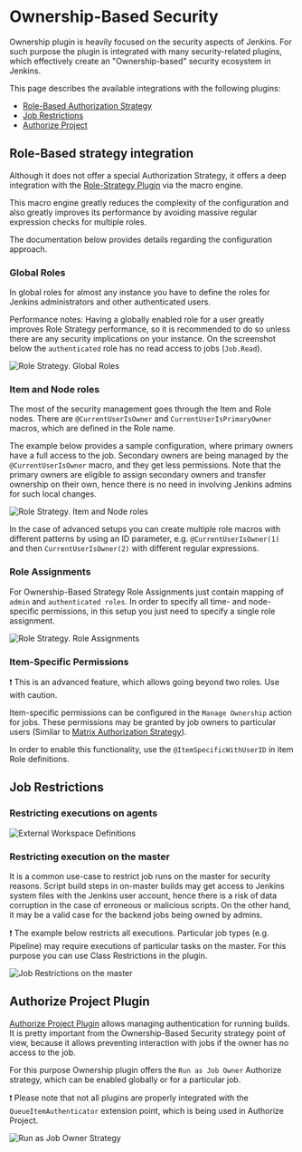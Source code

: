 Ownership-Based Security
====

Ownership plugin is heavily focused on the security aspects of Jenkins.
For such purpose the plugin is integrated with many security-related plugins,
which effectively create an "Ownership-based" security ecosystem in Jenkins.

This page describes the available integrations with the following plugins:

* [Role-Based Authorization Strategy](https://plugins.jenkins.io/role-strategy)
* [Job Restrictions](https://plugins.jenkins.io/job-restrictions)
* [Authorize Project](https://plugins.jenkins.io/authorize-project)

## Role-Based strategy integration

Although it does not offer a special Authorization Strategy, 
it offers a deep integration with the [Role-Strategy Plugin](https://wiki.jenkins-ci.org/display/JENKINS/Role+Strategy+Plugin) via the macro engine.

This macro engine greatly reduces the complexity of the configuration and also greatly improves its performance by avoiding massive regular expression checks for multiple roles.

The documentation below provides details regarding the configuration approach.

### Global Roles

In global roles for almost any instance you have to define the roles for Jenkins administrators and other authenticated users.

Performance notes: Having a globally enabled role for a user greatly improves Role Strategy performance, 
  so it is recommended to do so unless there are any security implications on your instance.
On the screenshot below the `authenticated` role has no read access to jobs (`Job.Read`).

![Role Strategy. Global Roles](images/ownershipBasedSecurity/roleStrategy_globalRoles.png)

### Item and Node roles

The most of the security management goes through the Item and Role nodes. 
There are `@CurrentUserIsOwner` and `CurrentUserIsPrimaryOwner` macros, which are defined in the Role name.

The example below provides a sample configuration, where primary owners have a full access to the job.
Secondary owners are being managed by the `@CurrentUserIsOwner` macro, and they get less permissions.
Note that the primary owners are eligible to assign secondary owners and transfer ownership on their own, hence there is no need in involving Jenkins admins for such local changes.

![Role Strategy. Item and Node roles](images/ownershipBasedSecurity/roleStrategy_itemNodeRoles.png)

In the case of advanced setups you can create multiple role macros with different patterns by using an ID parameter, e.g. `@CurrentUserIsOwner(1)` and then `CurrentUserIsOwner(2)` with different regular expressions.

### Role Assignments

For Ownership-Based Strategy Role Assignments just contain mapping of `admin` and `authenticated roles`.
In order to specify all time- and node- specific permissions, 
  in this setup you just need to specify a single role assignment.

![Role Strategy. Role Assignments](images/ownershipBasedSecurity/roleStrategy_roleAssignments.png)

### Item-Specific Permissions

:exclamation: This is an advanced feature, which allows going beyond two roles. 
Use with caution.

Item-specific permissions can be configured in the `Manage Ownership` action for jobs.
These permissions may be granted by job owners to particular users (Similar to [Matrix Authorization Strategy](https://plugins.jenkins.io/matrix-auth)).

In order to enable this functionality, use the `@ItemSpecificWithUserID` in item Role definitions.

## Job Restrictions

### Restricting executions on agents

![External Workspace Definitions](images/ownershipBasedSecurity/jobrestrictions_commonNode.png)

### Restricting execution on the master

It is a common use-case to restrict job runs on the master for security reasons. Script build steps in on-master builds may get access to Jenkins system files with the Jenkins user account, hence there is a risk of data corruption in the case of erroneous or malicious scripts. 
On the other hand, it may be a valid case for the backend jobs being owned by admins.

:exclamation: The example below restricts all executions.
Particular job types (e.g. Pipeline) may require executions of particular tasks on the master.
For this purpose you can use Class Restrictions in the plugin.

![Job Restrictions on the master](images/ownershipBasedSecurity/jobrestrictions_masterNode.png)

## Authorize Project Plugin

[Authorize Project Plugin](TODO) allows managing authentication for running builds.
It is pretty important from the Ownership-Based Security strategy point of view, because it allows preventing
interaction with jobs if the owner has no access to the job.

For this purpose Ownership plugin offers the `Run as Job Owner` Authorize strategy, which can be enabled 
globally or for a particular job.

:exclamation: Please note that not all plugins are properly integrated with the `QueueItemAuthenticator` extension point,
which is being used in Authorize Project.

![Run as Job Owner Strategy](images/ownershipBasedSecurity/authorizeProject_globalConfig.png)
